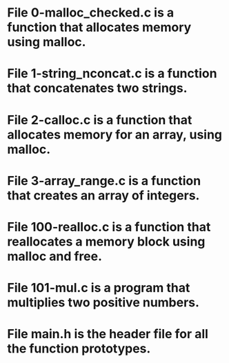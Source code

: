 # File 0-malloc_checked.c is a function that allocates memory using malloc.

# File 1-string_nconcat.c is a function that concatenates two strings.

# File 2-calloc.c is a function that allocates memory for an array, using malloc.

# File 3-array_range.c is a function that creates an array of integers.

# File 100-realloc.c is a function that reallocates a memory block using malloc and free.

# File 101-mul.c is a program that multiplies two positive numbers.

# File main.h is the header file for all the function prototypes.
